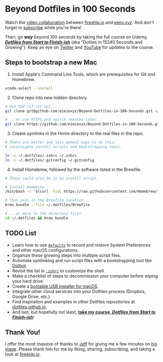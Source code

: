 # Beyond Dotfiles in 100 Seconds

Watch the [video collaboration](https://youtu.be/r_MpUP6aKiQ 'Dotfiles in 100 Seconds on YouTube') between [fireship.io](https://fireship.io/ 'Build and ship 🔥 your app ⚡ faster') and [eieio.xyz](http://dotfiles.eieio.xyz 'Dotfiles from Start to Finish-ish'). And don't forget to [subscribe](https://fireship.page.link/youtube 'Fireship YouTube Channel') while you're there!

Then, go **_way_** beyond 100 seconds by taking the full course on Udemy, [**_Dotfiles from Start to Finish-ish_**](https://www.udemy.com/course/dotfiles-from-start-to-finish-ish/?referralCode=445BE0B541C48FE85276 'Learn Dotfiles from Start to Finish-ish on Udemy') (aka "Dotiles in 15240 Seconds and Growing"). Keep an eye on [Twitter](https://twitter.com/EIEIOxyz '@EIEIOxyz') and [YouTube](https://www.youtube.com/channel/UCcZZOzRKMbql7IEL0midfgQ 'EIEIO YouTube Channel') for updates to the course.

## Steps to bootstrap a new Mac

1. Install Apple's Command Line Tools, which are prerequisites for Git and Homebrew.

```zsh
xcode-select --install
```

2. Clone repo into new hidden directory.

```zsh
# Use SSH (if set up)...
git clone git@github.com:eieioxyz/Beyond-Dotfiles-in-100-Seconds.git ~/.dotfiles

# ...or use HTTPS and switch remotes later.
git clone https://github.com/eieioxyz/Beyond-Dotfiles-in-100-Seconds.git ~/.dotfiles
```

3. Create symlinks in the Home directory to the real files in the repo.

```zsh
# There are better and less manual ways to do this;
# investigate install scripts and bootstrapping tools.

ln -s ~/.dotfiles/.zshrc ~/.zshrc
ln -s ~/.dotfiles/.gitconfig ~/.gitconfig
```

4. Install Homebrew, followed by the software listed in the Brewfile.

```zsh
# These could also be in an install script.

# Install Homebrew
/bin/bash -c "$(curl -fsSL https://raw.githubusercontent.com/Homebrew/install/HEAD/install.sh)"

# Then pass in the Brewfile location...
brew bundle --file ~/.dotfiles/Brewfile

# ...or move to the directory first.
cd ~/.dotfiles && brew bundle
```

## TODO List

- Learn how to use [`defaults`](https://macos-defaults.com/#%F0%9F%99%8B-what-s-a-defaults-command) to record and restore System Preferences and other macOS configurations.
- Organize these growing steps into multiple script files.
- Automate symlinking and run script files with a bootstrapping tool like [Dotbot](https://github.com/anishathalye/dotbot).
- Revisit the list in [`.zshrc`](.zshrc) to customize the shell.
- Make a checklist of steps to decommission your computer before wiping your hard drive.
- Create a [bootable USB installer for macOS](https://support.apple.com/en-us/HT201372).
- Integrate other cloud services into your Dotfiles process (Dropbox, Google Drive, etc.).
- Find inspiration and examples in other Dotfiles repositories at [dotfiles.github.io](https://dotfiles.github.io/).
- And last, but hopefully not least, [**take my course, _Dotfiles from Start to Finish-ish_**](https://www.udemy.com/course/dotfiles-from-start-to-finish-ish/?referralCode=445BE0B541C48FE85276 'Learn Dotfiles from Start to Finish-ish on Udemy')!

## Thank You!

I offer the most massive of thanks to [Jeff](https://twitter.com/jeffdelaney23 'Follow Jeff Delaney on Twitter') for giving me a few minutes on [his stage](https://fireship.page.link/youtube 'Fireship YouTube Channel'). Please thank him for me by liking, sharing, subscribing, and taking a look at [fireship.io](https://fireship.io/ 'Build and ship 🔥 your app ⚡ faster').
